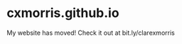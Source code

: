 # cxmorris.github.io
My website has moved! Check it out at bit.ly/clarexmorris
<!-- my personal website-->
